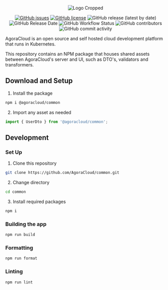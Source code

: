 <div style="text-align: center">
  <p><img src="https://user-images.githubusercontent.com/35788699/116828155-ed3ccd00-ab6a-11eb-9327-4d99bd169bdc.png" alt="Logo Cropped"></p>
  <p><a href="https://github.com/AgoraCloud/common/issues"><img src="https://img.shields.io/github/issues/AgoraCloud/common" alt="GitHub issues"></a> <a href="https://github.com/AgoraCloud/common/blob/main/LICENSE"><img src="https://img.shields.io/github/license/AgoraCloud/common" alt="GitHub license"></a> <img alt="GitHub release (latest by date)" src="https://img.shields.io/github/v/release/AgoraCloud/common"> <img src="https://img.shields.io/github/release-date/AgoraCloud/common" alt="GitHub Release Date"> <img src="https://img.shields.io/github/workflow/status/AgoraCloud/common/on_release_created" alt="GitHub Workflow Status"> <img src="https://img.shields.io/github/contributors/AgoraCloud/common" alt="GitHub contributors"> <img src="https://img.shields.io/github/commit-activity/m/AgoraCloud/common" alt="GitHub commit activity"></p>
</div>

AgoraCloud is an open source and self hosted cloud development platform that runs in Kubernetes.

This repository contains an NPM package that houses shared assets between AgoraCloud's server and UI, such as DTO's, validators and transformers.

## Download and Setup

1. Install the package

```bash
npm i @agoracloud/common
```

2. Import any asset as needed

```typescript
import { UserDto } from '@agoracloud/common';
```

## Development

### Set Up

1. Clone this repository

```bash
git clone https://github.com/AgoraCloud/common.git
```

2. Change directory

```bash
cd common
```

3. Install required packages

```bash
npm i
```

### Building the app

```bash
npm run build
```

### Formatting

```bash
npm run format
```

### Linting

```bash
npm run lint
```

